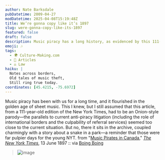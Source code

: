 ```yaml
---
author: Nate Barksdale
pubDatetime: 2009-04-27
modDatetime: 2025-04-08T15:19:48Z
title: We’re gonna copy like it’s 1897
slug: were-gonna-copy-like-its-1897
featured: false
draft: false
description: Music piracy has a long history, as evidenced by this 111-year-old New York Times article discussing the early challenges of copyright in the music industry.
emoji: 🎶
tags:
  - 🌍 Culture-Making.com
  - 📖 Articles
  - ⚖️ Law
haiku: |
  Notes across borders,  
  Old tales of music theft,  
  Still ring true today.
coordinates: [45.4215, -75.6972]
---
```


Music piracy has been with us for a long time, and it flourished in the golden age of sheet music. This I knew, but I still assumed that this article, from a 111-year-old edition of the New York Times, had to be an Onion-style parody—the parallels to current anti-piracy litigation (including the role of international borders and the culpability of referral services) seemed too close to the current situation. But no, there it sits in the archive, coupled charmingly with a story about a snake in a park—a reminder that those were far pulpier days for the young NYT. from "[Music Pirates in Canada](http://query.nytimes.com/mem/archive-free/pdf?_r=1&res=9A07E7DB1F39E433A25750C1A9609C94669ED7CF)," [_The New York Times_](http://query.nytimes.com/mem/archive-free/pdf?_r=1&res=9A07E7DB1F39E433A25750C1A9609C94669ED7CF), 13 June 1897 :: via [Boing Boing](http://web.archive.org/web/20240923074918/https://boingboing.net/2009/04/26/canadian-music-pirat.html)

> ![image](http://culture-making.com/media/canadianpirates.jpg)
